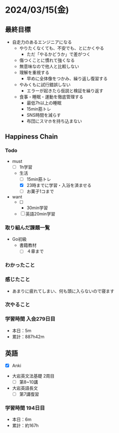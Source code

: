 # 2024/03/15(金)

## 最終目標

- 自走力のあるエンジニアになる
  - やりたくなくても、不安でも、とにかくやる
    - ただ「やるかどうか」で差がつく
  - 傷つくことに慣れて強くなる
  - 無意味なので他人と比較しない
  - 理解を重視する
    - 早めに全体像をつかみ、繰り返し復習する
  - やみくもに試行錯誤しない
    - エラーが起きたら仮説と検証を繰り返す
  - 食事・睡眠・運動を徹底管理する
    - 最低7h以上の睡眠
    - 15min筋トレ
    - SNS時間を減らす
    - 布団にスマホを持ち込まない

## Happiness Chain

### Todo

- must
  - [ ] 1h学習
  - 生活
    - [ ] 15min筋トレ
    - [x] 23時までに学習・入浴を済ませる
    - [ ] お菓子1コまで
- want
  - [ ] + 30min学習
  - [ ] 英語20min学習

### 取り組んだ課題一覧

- Go初級
  - 書籍教材
    - [ ] ４章まで

### わかったこと

### 感じたこと

- あまりに疲れてしまい、何も頭に入らないので寝ます

### 次やること

### 学習時間 入会279日目

- 本日：5m
- 累計：887h42m

## 英語

- [x] Anki
- 大岩英文法基礎 2周目
  - [ ] 第8~10講
- 大岩英語長文
  - [ ] 第7講復習

### 学習時間 194日目

- 本日：6m
- 累計：約167h
